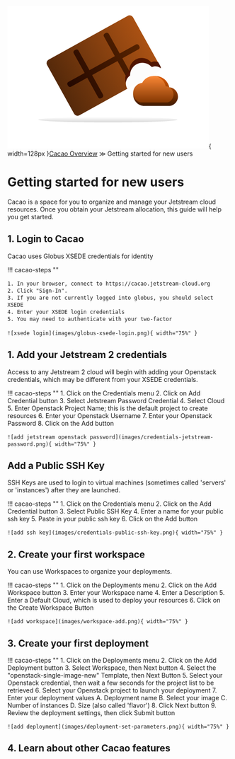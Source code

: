 ![cacao logo](images/cacao-logo.png){ width=128px }[Cacao Overview](overview.md) &gg; Getting started for new users

# Getting started for new users

Cacao is a space for you to organize and manage your Jetstream cloud resources. Once you obtain your Jetstream allocation, this guide will help you get started.

## 1. Login to Cacao

Cacao uses Globus XSEDE credentials for identity

!!! cacao-steps ""

    1. In your browser, connect to https://cacao.jetstream-cloud.org
    2. Click "Sign-In".
    3. If you are not currently logged into globus, you should select XSEDE
    4. Enter your XSEDE login credentials
    5. You may need to authenticate with your two-factor

    ![xsede login](images/globus-xsede-login.png){ width="75%" }

## 1. Add your Jetstream 2 credentials

Access to any Jetstream 2 cloud will begin with adding your Openstack credentials, which may be different from your XSEDE credentials.

!!! cacao-steps ""
    1. Click on the Credentials menu
    2. Click on Add Credential button
    3. Select Jetstream Password Credential
    4. Select Cloud
    5. Enter Openstack Project Name; this is the default project to create resources
    6. Enter your Openstack Username
    7. Enter your Openstack Password
    8. Click on the Add button

    ![add jetstream openstack password](images/credentials-jetstream-password.png){ width="75%" }

## Add a Public SSH Key

SSH Keys are used to login to virtual machines (sometimes called 'servers' or 'instances') after they are launched.

!!! cacao-steps ""
    1. Click on the Credentials menu
    2. Click on the Add Credential button
    3. Select Public SSH Key
    4. Enter a name for your public ssh key
    5. Paste in your public ssh key
    6. Click on the Add button

    ![add ssh key](images/credentials-public-ssh-key.png){ width="75%" }
## 2. Create your first workspace

You can use Workspaces to organize your deployments.

!!! cacao-steps ""
    1. Click on the Deployments menu
    2. Click on the Add Workspace button
    3. Enter your Workspace name
    4. Enter a Description
    5. Enter a Default Cloud, which is used to deploy your resources
    6. Click on the Create Workspace Button

    ![add workspace](images/workspace-add.png){ width="75%" }

## 3. Create your first deployment

!!! cacao-steps ""
    1. Click on the Deployments menu
    2. Click on the Add Deployment button
    3. Select Workspace, then Next button
    4. Select the "openstack-single-image-new" Template, then Next Button
    5. Select your Openstack credential, then wait a few seconds for the project list to be retrieved
    6. Select your Openstack project to launch your deployment
    7. Enter your deployment values
       A. Deployment name
       B. Select your image
       C. Number of instances
       D. Size (also called 'flavor')
    8. Click Next button
    9. Review the deployment settings, then click Submit button

    ![add deployment](images/deployment-set-parameters.png){ width="75%" }

## 4. Learn about other Cacao features